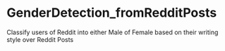 # GenderDetection_fromRedditPosts
Classify users of Reddit into either Male of Female based on their writing style over Reddit Posts
